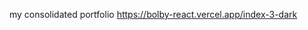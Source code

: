 <!-- '{"name":"Portfolio_react_app","version": 12,"tech": ["React.js","Redux.js","HTML","CSS","Tailwind"]}' -->
<!-- '{"user":{"firstName":"Nandan","lastName":"Devadula","avatar":"https/github avatar","titles":["Frontend developer","Web developer","React developer"],"social":{"instagram":"https/instagram link","linkedin":"https/linkedin link","github":"https/github link"},"description":"Lorem ipsum dolor sit amet, consectetur adipiscing elit, sed do eiusmod tempor incididunt ut labore et dolore magna aliqua. Ut enim ad minim veniam, quis nostrud exercitation ullamco laboris nisi ut aliquip ex ea commodo consequat.","cv":"https/cv link","commonSkills":{"frontend":76,"backend":60,"databases":50,"cloud / servers":50},"specificSkills":{"HTML":76,"CSS":60,"Javascript":50,"React.js":50,"Redux.js":50,"Tailwind":50},"experience":[{"period":["5/31/2022"],"title":"Lorem ipsum dolor sit amet","description":"Lorem ipsum dolor sit amet, consectetur adipiscing elit, sed do eiusmod tempor incididunt ut labore et dolore magna aliqua. Ut enim ad minim veniam, quis nostrud exercitation ullamco laboris nisi ut aliquip ex ea commodo consequat.","type":"professional"},{"period":["6/1/2021","5/31/2022"],"title":"Lorem ipsum dolor sit amet","description":"Lorem ipsum dolor sit amet, consectetur adipiscing elit, sed do eiusmod tempor incididunt ut labore et dolore magna aliqua. Ut enim ad minim veniam, quis nostrud exercitation ullamco laboris nisi ut aliquip ex ea commodo consequat.","type":"professional"},{"period":["6/1/2014","5/31/2018"],"title":"Lorem ipsum dolor sit amet","description":"Lorem ipsum dolor sit amet, consectetur adipiscing elit, sed do eiusmod tempor incididunt ut labore et dolore magna aliqua. Ut enim ad minim veniam, quis nostrud exercitation ullamco laboris nisi ut aliquip ex ea commodo consequat.","type":"academic"},{"period":["6/1/2012","5/31/2014"],"title":"Lorem ipsum dolor sit amet","description":"Lorem ipsum dolor sit amet, consectetur adipiscing elit, sed do eiusmod tempor incididunt ut labore et dolore magna aliqua. Ut enim ad minim veniam, quis nostrud exercitation ullamco laboris nisi ut aliquip ex ea commodo consequat.","type":"academic"}],"contact":{"email":"devadula.nandan@gmail.com","phone":"7032328703"}}}' -->

my consolidated portfolio
https://bolby-react.vercel.app/index-3-dark
